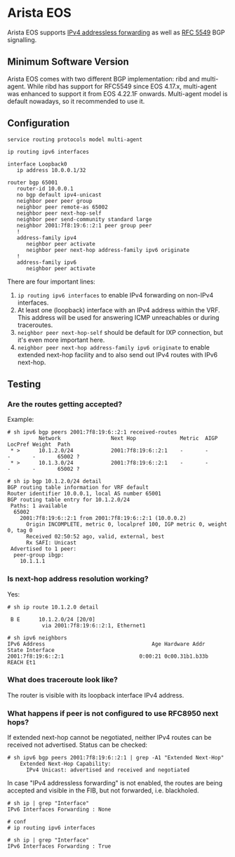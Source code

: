 # Arista EOS

Arista EOS supports [IPv4 addressless forwarding](https://www.arista.com/en/support/toi/eos-4-17-0f/13784-ip-addressless-forwarding-changes-for-bgp-v6-nexthop-for-v4-routes) 
as well as [RFC 5549](https://www.arista.com/en/support/toi/eos-4-23-2f/14436-rfc-5549-ipv4-unicast-nlri-with-ipv6-next-hop-support) 
BGP signalling.

## Minimum Software Version

Arista EOS comes with two different BGP implementation: ribd and multi-agent. While ribd has support for RFC5549 since EOS 4.17.x,
multi-agent was enhanced to support it from EOS 4.22.1F onwards. Multi-agent model is default nowadays, so it recommended to use it.

## Configuration

```
service routing protocols model multi-agent

ip routing ipv6 interfaces

interface Loopback0
   ip address 10.0.0.1/32

router bgp 65001
   router-id 10.0.0.1
   no bgp default ipv4-unicast
   neighbor peer peer group
   neighbor peer remote-as 65002
   neighbor peer next-hop-self
   neighbor peer send-community standard large
   neighbor 2001:7f8:19:6::2:1 peer group peer
   !
   address-family ipv4
      neighbor peer activate
      neighbor peer next-hop address-family ipv6 originate
   !
   address-family ipv6
      neighbor peer activate
```

There are four important lines:

1. `ip routing ipv6 interfaces` to enable IPv4 forwarding on non-IPv4 interfaces.
2. At least one (loopback) interface with an IPv4 address within the VRF. This address will be used for answering ICMP unreachables or during traceroutes.
3. `neighbor peer next-hop-self` should be default for IXP connection, but it's even more important here.
4. `neighbor peer next-hop address-family ipv6 originate` to enable extended next-hop facility and to also send out IPv4 routes with IPv6 next-hop.

## Testing

### Are the routes getting accepted?

Example:

```
# sh ipv6 bgp peers 2001:7f8:19:6::2:1 received-routes
          Network                Next Hop              Metric  AIGP       LocPref Weight  Path
 * >      10.1.2.0/24            2001:7f8:19:6::2:1    -       -          -       -       65002 ?
 * >      10.1.3.0/24            2001:7f8:19:6::2:1    -       -          -       -       65002 ?

# sh ip bgp 10.1.2.0/24 detail 
BGP routing table information for VRF default
Router identifier 10.0.0.1, local AS number 65001
BGP routing table entry for 10.1.2.0/24
 Paths: 1 available
  65002
    2001:7f8:19:6::2:1 from 2001:7f8:19:6::2:1 (10.0.0.2)
      Origin INCOMPLETE, metric 0, localpref 100, IGP metric 0, weight 0, tag 0
      Received 02:50:52 ago, valid, external, best
      Rx SAFI: Unicast
 Advertised to 1 peer:
  peer-group ibgp:
    10.1.1.1            
```

### Is next-hop address resolution working?

Yes:

```
# sh ip route 10.1.2.0 detail

 B E      10.1.2.0/24 [20/0]
           via 2001:7f8:19:6::2:1, Ethernet1

# sh ipv6 neighbors 
IPv6 Address                                  Age Hardware Addr    State Interface
2001:7f8:19:6::2:1                        0:00:21 0c00.31b1.b33b   REACH Et1
```

### What does traceroute look like?

The router is visible with its loopback interface IPv4 address.

### What happens if peer is not configured to use RFC8950 next hops?

If extended next-hop cannot be negotiated, neither IPv4 routes can be received not advertised. Status can be checked:

```
# sh ipv6 bgp peers 2001:7f8:19:6::2:1 | grep -A1 "Extended Next-Hop"
    Extended Next-Hop Capability:
      IPv4 Unicast: advertised and received and negotiated
```

In case "IPv4 addressless forwarding" is not enabled, the routes are being accepted and visible in the FIB, but not forwarded, i.e. blackholed.

```
# sh ip | grep "Interface"
IPv6 Interfaces Forwarding : None

# conf
# ip routing ipv6 interfaces

# sh ip | grep "Interface"
IPv6 Interfaces Forwarding : True
```


